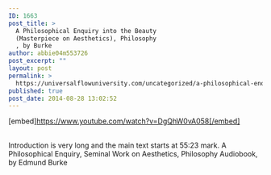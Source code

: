 ```yaml
---
ID: 1663
post_title: >
  A Philosophical Enquiry into the Beauty
  (Masterpiece on Aesthetics), Philosophy
  , by Burke
author: abbie04m553726
post_excerpt: ""
layout: post
permalink: >
  https://universalflowuniversity.com/uncategorized/a-philosophical-enquiry-into-the-beauty-masterpiece-on-aesthetics-philosophy-by-burke/
published: true
post_date: 2014-08-28 13:02:52
---
```

[embed]https://www.youtube.com/watch?v=DgQhW0vA058[/embed]</br></br>
<p>Introduction is very long and the main text starts at 55:23 mark.
A Philosophical Enquiry, Seminal Work on Aesthetics, Philosophy Audiobook, by Edmund Burke</p>
